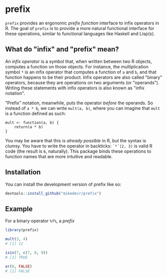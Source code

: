 
# prefix

<!-- badges: start -->
<!-- badges: end -->

`prefix` provides an ergonomic _prefix function_ interface to infix operators in R.
The goal of `prefix` is to provide a more natural functional interface for these operations, similar to functional languages like Haskell and Lisp(s).


## What do "infix" and "prefix" mean?

An _infix operator_ is a symbol that, when written between two R objects, computes a function on those objects.
For instance, the multiplication symbol `*` is an infix operator that computes a function of `a` and `b`, and that function happens to be their product.
Infix operators are also called "binary" operators, because they are operations on two arguments (or "operands").
Writing these statements with infix operators is also known as "infix notation".

"Prefix" notation, meanwhile, puts the operator _before_ the operands.
So instead of `a * b`, we can write `mult(a, b)`, where you can imagine that `mult` is a function defined as such:

```{r}
mult <- function(a, b) {
    return(a * b)
}
```

You may be aware that this is _already possible_ in R, but the syntax is clumsy.
You have to write the operator in backticks: <code>\`*\`(2, 3)</code> is valid R code (the result is `6`, naturally).
This package binds these operations to function names that are more intuitive and readable.


## Installation

You can install the development version of prefix like so:

``` r
devtools::install_github("mikedecr/prefix")
```

## Example

For a binary operator `%f%`, a _prefix_ 

``` r
library(prefix)

mult(3, 4)
# [1] 12

isin(7, c(7, 8, 9))
# [1] TRUE

or(0, FALSE)
# [1] FALSE
```

